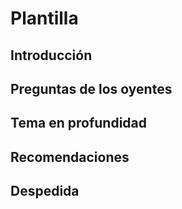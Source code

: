 # Plantilla

## Introducción

## Preguntas de los oyentes

## Tema en profundidad

## Recomendaciones

## Despedida
